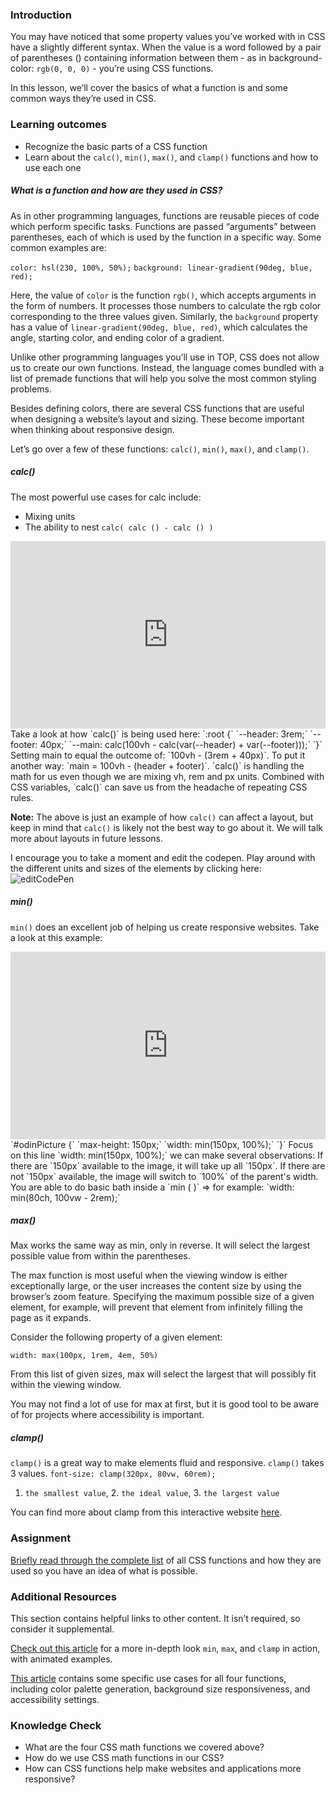 ### Introduction

You may have noticed that some property values you’ve worked with in CSS have a slightly different syntax. When the value is a word followed by a pair of parentheses () containing information between them - as in background-color: `rgb(0, 0, 0)` - you’re using CSS functions. 

In this lesson, we’ll cover the basics of what a function is and some common ways they’re used in CSS.

### Learning outcomes

* Recognize the basic parts of a CSS function
* Learn about the `calc()`, `min()`, `max()`, and `clamp()` functions and how to use each one

##### What is a function and how are they used in CSS?

As in other programming languages, functions are reusable pieces of code which perform specific tasks. Functions are passed “arguments” between parentheses, each of which is used by the function in a specific way. Some common examples are:

`color: hsl(230, 100%, 50%);`
`background: linear-gradient(90deg, blue, red);`

Here, the value of `color` is the function `rgb()`, which accepts arguments in the form of numbers. It processes those numbers to calculate the rgb color corresponding to the three values given. Similarly, the `background` property has a value of `linear-gradient(90deg, blue, red)`, which calculates the angle, starting color, and ending color of a gradient.

Unlike other programming languages you’ll use in TOP, CSS does not allow us to create our own functions. Instead, the language comes bundled with a list of premade functions that will help you solve the most common styling problems. 

Besides defining colors, there are several CSS functions that are useful when designing a website’s layout and sizing. These become important when thinking about responsive design.

Let’s  go over a few of these functions: `calc()`, `min()`, `max()`, and `clamp()`.

##### calc()
The most powerful use cases for calc include:

* Mixing units
* The ability to nest `calc( calc () - calc () )`

<iframe height="300" style="width: 100%;" scrolling="no" title="calc()" src="https://codepen.io/michaelleojacob/embed/NWgmevp?default-tab=css%2Cresult" frameborder="no" loading="lazy" allowtransparency="true" allowfullscreen="true">
  See the Pen <a href="https://codepen.io/michaelleojacob/pen/NWgmevp">
  calc()</a> by Michael Jacob (<a href="https://codepen.io/michaelleojacob">@michaelleojacob</a>)
  on <a href="https://codepen.io">CodePen</a>.
</iframe>
Take a look at how `calc()` is being used here:
`:root {`
`--header: 3rem;`
`--footer: 40px;`
`--main: calc(100vh - calc(var(--header) + var(--footer)));`
`}`
Setting main to equal the outcome of: `100vh - (3rem + 40px)`.
To put it another way:  `main = 100vh - (header + footer)`.
`calc()` is handling the math for us even though we are mixing vh, rem and px units.
Combined with CSS variables, `calc()` can save us from the headache of repeating CSS rules.

**Note:** The above is just an example of how `calc()` can affect a layout, but keep in mind that `calc()` is likely not the best way to go about it. We will talk more about layouts in future lessons.

I encourage you to take a moment and edit the codepen. Play around with the different units and sizes of the elements by clicking here: <img src="https://imgur.com/a/9iDhtL0" alt="editCodePen">

##### min()

`min()` does an excellent job of helping us create responsive websites. Take a look at this example:

<iframe height="300" style="width: 100%;" scrolling="no" title="min" src="https://codepen.io/michaelleojacob/embed/jOwRgRZ?default-tab=css%2Cresult" frameborder="no" loading="lazy" allowtransparency="true" allowfullscreen="true">
  See the Pen <a href="https://codepen.io/michaelleojacob/pen/jOwRgRZ">
  min</a> by Michael Jacob (<a href="https://codepen.io/michaelleojacob">@michaelleojacob</a>)
  on <a href="https://codepen.io">CodePen</a>.
</iframe>
`#odinPicture {`
  `max-height: 150px;`
  `width: min(150px, 100%);`
`}`
Focus on this line `width: min(150px, 100%);` we can make several observations:
If there are `150px` available to the image, it will take up all `150px`.
If there are not `150px` available, the image will switch to `100%` of the parent's width.
<br>You are able to do basic bath inside a `min ( )` => for example: `width: min(80ch, 100vw - 2rem);`

##### max()

Max works the same way as min, only in reverse. It will select the largest possible value from within the parentheses. 

The max function is most useful when the viewing window is either exceptionally large, or the user increases the content size by using the browser’s zoom feature. Specifying the maximum possible size of a given element, for example, will prevent that element from infinitely filling the page as it expands.

Consider the following property of a given element:

`width: max(100px, 1rem, 4em, 50%)`

From this list of given sizes, max will select the largest that will possibly fit within the viewing window. 

You may not find a lot of use for max at first, but it is good tool to be aware of for projects where accessibility is important.


##### clamp()

`clamp()` is a great way to make elements fluid and responsive. 
`clamp()` takes 3 values.
`font-size: clamp(320px, 80vw, 60rem);`
1. `the smallest value`, 2. `the ideal value`, 3. `the largest value`

You can find more about clamp from this interactive website [here](https://web.dev/min-max-clamp/).


### Assignment

[Briefly read through the complete list](https://developer.mozilla.org/en-US/docs/Web/CSS/CSS_Functions) of all CSS functions and how they are used so you have an idea of what is possible.

### Additional Resources

This section contains helpful links to other content. It isn’t required, so consider it supplemental.

[Check out this article](https://web.dev/min-max-clamp/) for a more in-depth look `min`, `max`, and `clamp` in action, with animated examples.

[This article](https://moderncss.dev/practical-uses-of-css-math-functions-calc-clamp-min-max/) contains some specific use cases for all four functions, including color palette generation, background size responsiveness, and accessibility settings.


### Knowledge Check
* What are the four CSS math functions we covered above?
* How do we use CSS math functions in our CSS?
* How can CSS functions help make websites and applications more responsive?
